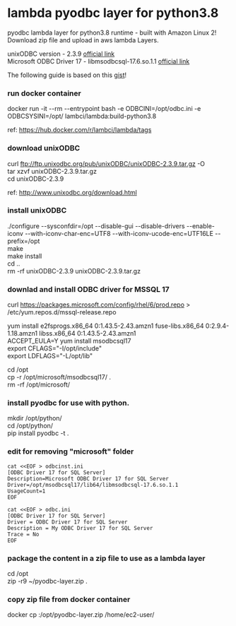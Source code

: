 # lambda pyodbc layer for python3.8
pyodbc lambda layer for python3.8 runtime - built with Amazon Linux 2!  
Download zip file and upload in aws lambda Layers.

unixODBC version - 2.3.9 [official link](http://www.unixodbc.org/download.html)  
Microsoft ODBC Driver 17 - libmsodbcsql-17.6.so.1.1 [official link](https://docs.microsoft.com/en-us/sql/connect/odbc/linux-mac/installing-the-microsoft-odbc-driver-for-sql-server?view=sql-server-2017)

The following guide is based on this [gist](https://gist.github.com/diriver63/b72a954fa0da4851d89e5086aa13c6e8)!

### run docker container
docker run -it --rm --entrypoint bash -e ODBCINI=/opt/odbc.ini -e ODBCSYSINI=/opt/ lambci/lambda:build-python3.8

ref: https://hub.docker.com/r/lambci/lambda/tags

### download unixODBC
curl ftp://ftp.unixodbc.org/pub/unixODBC/unixODBC-2.3.9.tar.gz -O  
tar xzvf unixODBC-2.3.9.tar.gz  
cd unixODBC-2.3.9

ref: http://www.unixodbc.org/download.html

### install unixODBC
./configure --sysconfdir=/opt --disable-gui --disable-drivers --enable-iconv --with-iconv-char-enc=UTF8 --with-iconv-ucode-enc=UTF16LE --prefix=/opt  
make  
make install  
cd ..  
rm -rf unixODBC-2.3.9 unixODBC-2.3.9.tar.gz

### downlad and install ODBC driver for MSSQL 17
curl https://packages.microsoft.com/config/rhel/6/prod.repo > /etc/yum.repos.d/mssql-release.repo

yum install e2fsprogs.x86_64 0:1.43.5-2.43.amzn1 fuse-libs.x86_64 0:2.9.4-1.18.amzn1 libss.x86_64 0:1.43.5-2.43.amzn1  
ACCEPT_EULA=Y yum install msodbcsql17  
export CFLAGS="-I/opt/include"  
export LDFLAGS="-L/opt/lib"

cd /opt  
cp -r /opt/microsoft/msodbcsql17/ .  
rm -rf /opt/microsoft/

### install pyodbc for use with python.
mkdir /opt/python/  
cd /opt/python/  
pip install pyodbc -t .

### edit for removing "microsoft" folder
```
cat <<EOF > odbcinst.ini
[ODBC Driver 17 for SQL Server]
Description=Microsoft ODBC Driver 17 for SQL Server
Driver=/opt/msodbcsql17/lib64/libmsodbcsql-17.6.so.1.1
UsageCount=1
EOF

cat <<EOF > odbc.ini
[ODBC Driver 17 for SQL Server]
Driver = ODBC Driver 17 for SQL Server
Description = My ODBC Driver 17 for SQL Server
Trace = No
EOF
```

### package the content in a zip file to use as a lambda layer
cd /opt  
zip -r9 ~/pyodbc-layer.zip .

### copy zip file from docker container
docker cp <containerId>:/opt/pyodbc-layer.zip /home/ec2-user/
